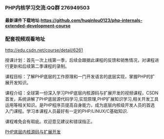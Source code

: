 ### PHP内核学习交流:QQ群 276949503

#### 最新课件下载地址:https://github.com/huqinlou0123/php-internals-extended-development-course


### 配套视频观看地址
http://edu.csdn.net/course/detail/6261

授课计划：首先一次上线第一季，后续会跟据此课程的反馈和销售情况，对课程进行更新和后续第二季课程的录制。

课程目标：了解PHP底层的工作原理和一门开发语言的底层实现，掌握PHP的扩展开发知识。

课程介绍：全球第一份深入学习PHP底层内核源码与扩展开发的视频课程，CSDN首发，系统讲解了PHP底层源代码学习,实现原理,PHP扩展知识学习,相关开发工具运用等相关知识。是PHP程序员提高自身能力，成为底层内核级开发人员的首选入门课程。学习本课程人员最好有一定的PHP/LINUX/C基础知识.

课程难免会有瑕疵。欢迎意见建议和错误指正。

[PHP底层内核源码与扩展开发](http://phpcoredump.com)